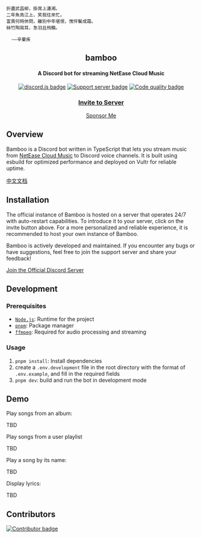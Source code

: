 ```
折盡武昌柳，掛席上瀟湘。
二年魚鳥江上，笑我往來忙。
富貴何時休問，離別中年堪恨，憔悴鬢成霜。
絲竹陶寫耳，急羽且飛觴。

  ——辛棄疾
```

<h2 align="center">bamboo</h2>

<h4 align="center">A Discord bot for streaming NetEase Cloud Music</h4>

<p align="center">
  <a href="https://github.com/discordjs"><img src="https://img.shields.io/badge/discord.js-v14.16.3-f7df1e.svg?logo=pnpm" alt="discord.js badge" /></a>
  <a href="https://discord.gg/yYrT6qfy"><img src="https://img.shields.io/discord/966754695123177554.svg?logo=discord&colorB=7289DA&label=Support&logoColor=FAFAFA" alt="Support server badge"/></a>
  <a href="https://www.codefactor.io/repository/github/k27dong/bamboo"><img src="https://img.shields.io/codefactor/grade/github/k27dong/bamboo/master?logo=CodeFactor"  alt="Code quality badge"/></a>
</p>

<h3 align="center">
  <a href="https://discord.com/api/oauth2/authorize?client_id=899025207161929768&permissions=8&scope=bot%20applications.commands">Invite to Server</a>
</h3>

<p align="center">
  <a href="https://www.buymeacoffee.com/kefan">Sponsor Me</a>
</p>

## Overview

Bamboo is a Discord bot written in TypeScript that lets you stream music from [NetEase Cloud Music](https://music.163.com/) to Discord voice channels. It is built using esbuild for optimized performance and deployed on Vultr for reliable uptime.

[中文文档](https://github.com/k27dong/bamboo/blob/master/README_CN.md)

## Installation

The official instance of Bamboo is hosted on a server that operates 24/7 with auto-restart capabilities. To introduce it to your server, click on the invite button above. For a more personalized and reliable experience, it is recommended to host your own instance of Bamboo.

Bamboo is actively developed and maintained. If you encounter any bugs or have suggestions, feel free to join the support server and share your feedback!

[Join the Official Discord Server](https://discord.gg/p6F32GejZT)

## Development

### Prerequisites

- [`Node.js`]: Runtime for the project
- [`pnpm`]: Package manager
- [`ffmpeg`]: Required for audio processing and streaming

### Usage

1. `pnpm install`: Install dependencies
2. create a `.env.development` file in the root directory with the format of `.env.example`, and fill in the required fields
3. `pnpm dev`: build and run the bot in development mode

## Demo

Play songs from an album:

TBD

Play songs from a user playlist

TBD

Play a song by its name:

TBD

Display lyrics:

TBD

## Contributors

<a href="https://github.com/k27dong/bamboo/graphs/contributors">
  <img src="https://contrib.rocks/image?repo=k27dong/bamboo"  alt="Contributor badge"/>
</a>

[`node.js`]: https://nodejs.org/en/download
[`pnpm`]: https://pnpm.io/installation
[`ffmpeg`]: https://ffmpeg.org/
